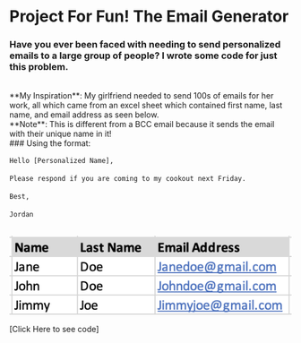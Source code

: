 # Project For Fun! The Email Generator
### Have you ever been faced with needing to send personalized emails to a large group of people? I wrote some code for just this problem. 
<br>
**My Inspiration**: My girlfriend needed to send 100s of emails for her work, all which came from an excel sheet which contained first name, last name, and email address as seen below.
<br>
**Note**: This is different from a BCC email because it sends the email with their unique name in it!
<br>
### Using the format:

````
Hello [Personalized Name],

Please respond if you are coming to my cookout next Friday. 

Best,

Jordan
````
<br>
<img src="images/list.png?raw=true"/>


[Click Here to see code]

